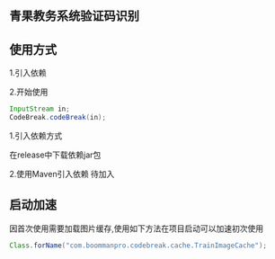 ## 青果教务系统验证码识别

## 使用方式

1.引入依赖

2.开始使用

```java
InputStream in;
CodeBreak.codeBreak(in);
```


1.引入依赖方式

在release中下载依赖jar包

2.使用Maven引入依赖 待加入


## 启动加速

因首次使用需要加载图片缓存,使用如下方法在项目启动可以加速初次使用
```java
Class.forName("com.boommanpro.codebreak.cache.TrainImageCache");
```